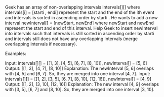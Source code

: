 Geek has an array of non-overlapping intervals intervals[][] where intervals[i] = [starti , endi] represent the start and the end of the ith event and intervals is sorted in ascending order by starti . He wants to add a new interval newInterval[] = [newStart, newEnd] where newStart and newEnd represent the start and end of this interval.
Help Geek to insert newInterval into intervals such that intervals is still sorted in ascending order by starti and intervals still does not have any overlapping intervals (merge overlapping intervals if necessary).

Examples:

Input: intervals[][] = [[1, 3], [4, 5], [6, 7], [8, 10]], newInterval[] = [5, 6]
Output: [[1, 3], [4, 7], [8, 10]]
Explanation: The newInterval [5, 6] overlaps with [4, 5] and [6, 7]. So, they are merged into one interval [4, 7].
Input: intervals[][] = [[1, 2], [3, 5], [6, 7], [8, 10], [12, 16]], newInterval[] = [4, 9]
Output: [[1, 2], [3, 10], [12, 16]]
Explanation: The new interval [4, 9] overlaps with [3, 5], [6, 7] and [8, 10]. So, they are merged into one interval [3, 10].
 
